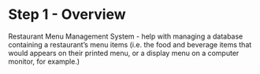 # Step 1 - Overview

Restaurant Menu Management System - help with managing a database containing a restaurant’s menu items (i.e. the food and beverage items that would appears on their printed menu, or a display menu on a computer monitor, for example.)

